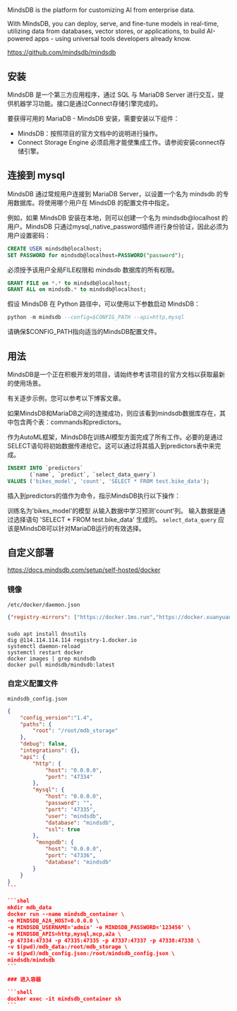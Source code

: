 #

MindsDB is the platform for customizing AI from enterprise data.

With MindsDB, you can deploy, serve, and fine-tune models in real-time, utilizing data from databases, vector stores, or applications, to build AI-powered apps - using universal tools developers already know.

https://github.com/mindsdb/mindsdb

## 安装

MindsDB 是一个第三方应用程序，通过 SQL 与 MariaDB Server 进行交互，提供机器学习功能。接口是通过Connect存储引擎完成的。

要获得可用的 MariaDB - MindsDB 安装，需要安装以下组件：

- MindsDB：按照项目的官方文档中的说明进行操作。
- Connect Storage Engine 必须启用才能使集成工作。请参阅安装connect存储引擎。

## 连接到 mysql
MindsDB 通过常规用户连接到 MariaDB Server，以设置一个名为 mindsdb 的专用数据库。将使用哪个用户在 MindsDB 的配置文件中指定。

例如，如果 MindsDB 安装在本地，则可以创建一个名为 mindsdb@localhost 的用户。MindsDB 只通过mysql_native_password插件进行身份验证，因此必须为用户设置密码：
```sql
CREATE USER mindsdb@localhost;
SET PASSWORD for mindsdb@localhost=PASSWORD("password");
```
必须授予该用户全局FILE权限和 mindsdb 数据库的所有权限。
```sql
GRANT FILE on *.* to mindsdb@localhost;
GRANT ALL on mindsdb.* to mindsdb@localhost;
```
假设 MindsDB 在 Python 路径中，可以使用以下参数启动 MindsDB：
```sql
python -m mindsdb --config=$CONFIG_PATH --api=http,mysql
```
请确保$CONFIG_PATH指向适当的MindsDB配置文件。

## 用法
MindsDB是一个正在积极开发的项目，请始终参考该项目的官方文档以获取最新的使用场景。

有关逐步示例，您可以参考以下博客文章。

如果MindsDB和MariaDB之间的连接成功，则应该看到mindsdb数据库存在，其中包含两个表：commands和predictors。

作为AutoML框架，MindsDB在训练AI模型方面完成了所有工作。必要的是通过SELECT语句将初始数据传递给它。这可以通过将其插入到predictors表中来完成。
```sql
INSERT INTO `predictors`
       (`name`, `predict`, `select_data_query`)
VALUES ('bikes_model', 'count', 'SELECT * FROM test.bike_data');
```
插入到predictors的值作为命令，指示MindsDB执行以下操作：

训练名为'bikes_model'的模型
从输入数据中学习预测'count'列。
输入数据是通过选择语句 'SELECT * FROM test.bike_data' 生成的。
`select_data_query` 应该是MindsDB可以针对MariaDB运行的有效选择。

## 自定义部署

https://docs.mindsdb.com/setup/self-hosted/docker

### 镜像
`/etc/docker/daemon.json`
```json
{"registry-mirrors": ["https://docker.1ms.run","https://docker.xuanyuan.me", "https://docker.m.daocloud.io"]}
```

###

```shell
sudo apt install dnsutils
dig @114.114.114.114 registry-1.docker.io
systemctl daemon-reload
systemctl restart docker
docker images | grep mindsdb
docker pull mindsdb/mindsdb:latest
```

### 自定义配置文件

`mindsdb_config.json`
````json
{
    "config_version":"1.4",
    "paths": {
        "root": "/root/mdb_storage"
    },
    "debug": false,
    "integrations": {},
    "api": {
        "http": {
            "host": "0.0.0.0",
            "port": "47334"
        },
        "mysql": {
            "host": "0.0.0.0",
            "password": "",
            "port": "47335",
            "user": "mindsdb",
            "database": "mindsdb",
            "ssl": true
        },
         "mongodb": {
            "host": "0.0.0.0",
            "port": "47336",
            "database": "mindsdb"
        }
    }
}
```

```shel
mkdir mdb_data
docker run --name mindsdb_container \
-e MINDSDB_A2A_HOST=0.0.0.0 \
-e MINDSDB_USERNAME='admin' -e MINDSDB_PASSWORD='123456' \
-e MINDSDB_APIS=http,mysql,mcp,a2a \
-p 47334:47334 -p 47335:47335 -p 47337:47337 -p 47338:47338 \
-v $(pwd)/mdb_data:/root/mdb_storage \
-v $(pwd)/mdb_config.json:/root/mindsdb_config.json \
mindsdb/mindsdb
```

### 进入容器

```shell
docker exec -it mindsdb_container sh
```
